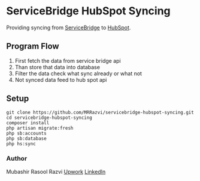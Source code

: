 # ServiceBridge HubSpot Syncing

Providing syncing from [ServiceBridge](https://cloud.servicebridge.com) to [HubSpot](https://app.hubspot.com).

## Program Flow

1. First fetch the data from service bridge api
2. Than store that data into database
3. Filter the data check what sync already or what not
4. Not synced data feed to hub spot api

## Setup

```
git clone https://github.com/MRRazvi/servicebridge-hubspot-syncing.git
cd servicebridge-hubspot-syncing
composer install
php artisan migrate:fresh
php sb:accounts
php sb:database
php hs:sync
```

### Author

Mubashir Rasool Razvi
[Upwork](https://www.upwork.com/freelancers/mrrazvi)
[LinkedIn](https://www.linkedin.com/in/mrrazvi)
